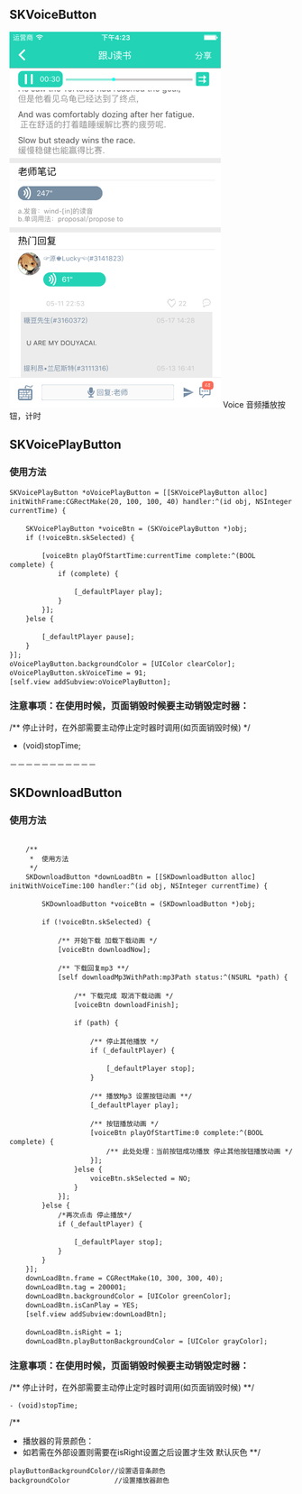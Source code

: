 ## SKVoiceButton
![Alt text](https://github.com/wly314/SKVoiceButton/blob/master/ReadMeImage/Simulator%20Screen%20Shot%202016年5月27日%20下午4.23.02.png "Optional title")
Voice 音频播放按钮，计时
## SKVoicePlayButton
### 使用方法
    SKVoicePlayButton *oVoicePlayButton = [[SKVoicePlayButton alloc] initWithFrame:CGRectMake(20, 100, 100, 40) handler:^(id obj, NSInteger currentTime) {
        
        SKVoicePlayButton *voiceBtn = (SKVoicePlayButton *)obj;
        if (!voiceBtn.skSelected) {
            
            [voiceBtn playOfStartTime:currentTime complete:^(BOOL complete) {
                if (complete) {
                    
                    [_defaultPlayer play];
                }
            }];
        }else {
            
            [_defaultPlayer pause];
        }
    }];
    oVoicePlayButton.backgroundColor = [UIColor clearColor];
    oVoicePlayButton.skVoiceTime = 91;
    [self.view addSubview:oVoicePlayButton];
    
### 注意事项：在使用时候，页面销毁时候要主动销毁定时器：
/** 停止计时，在外部需要主动停止定时器时调用(如页面销毁时候) */
- (void)stopTime;

－－－－－－－－－－－

## SKDownloadButton
### 使用方法

```

	/**
     *  使用方法
     */
    SKDownloadButton *downLoadBtn = [[SKDownloadButton alloc] initWithVoiceTime:100 handler:^(id obj, NSInteger currentTime) {
        
        SKDownloadButton *voiceBtn = (SKDownloadButton *)obj;
        
        if (!voiceBtn.skSelected) {
            
            /** 开始下载 加载下载动画 */
            [voiceBtn downloadNow];
            
            /** 下载回复mp3 **/
            [self downloadMp3WithPath:mp3Path status:^(NSURL *path) {
                
                /** 下载完成 取消下载动画 */
                [voiceBtn downloadFinish];
                
                if (path) {
                    
                    /** 停止其他播放 */
                    if (_defaultPlayer) {
                        
                        [_defaultPlayer stop];
                    }
                    
                    /** 播放Mp3 设置按钮动画 **/
                    [_defaultPlayer play];
                    
                    /** 按钮播放动画 */
                    [voiceBtn playOfStartTime:0 complete:^(BOOL complete) {
                        /** 此处处理：当前按钮成功播放 停止其他按钮播放动画 */
                    }];
                }else {
                    voiceBtn.skSelected = NO;
                }
            }];
        }else {
            /*再次点击 停止播放*/
            if (_defaultPlayer) {
                
                [_defaultPlayer stop];
            }
        }
    }];
    downLoadBtn.frame = CGRectMake(10, 300, 300, 40);
    downLoadBtn.tag = 200001;
    downLoadBtn.backgroundColor = [UIColor greenColor];
    downLoadBtn.isCanPlay = YES;
    [self.view addSubview:downLoadBtn];
    
    downLoadBtn.isRight = 1;
    downLoadBtn.playButtonBackgroundColor = [UIColor grayColor];

```
### 注意事项：在使用时候，页面销毁时候要主动销毁定时器：
/** 停止计时，在外部需要主动停止定时器时调用(如页面销毁时候) **/

```
- (void)stopTime;
```

/** 
 *	播放器的背景颜色：
 *	如若需在外部设置则需要在isRight设置之后设置才生效 默认灰色 
 **/
 
 ```
 playButtonBackgroundColor//设置语音条颜色
 backgroundColor		   //设置播放器颜色
```

